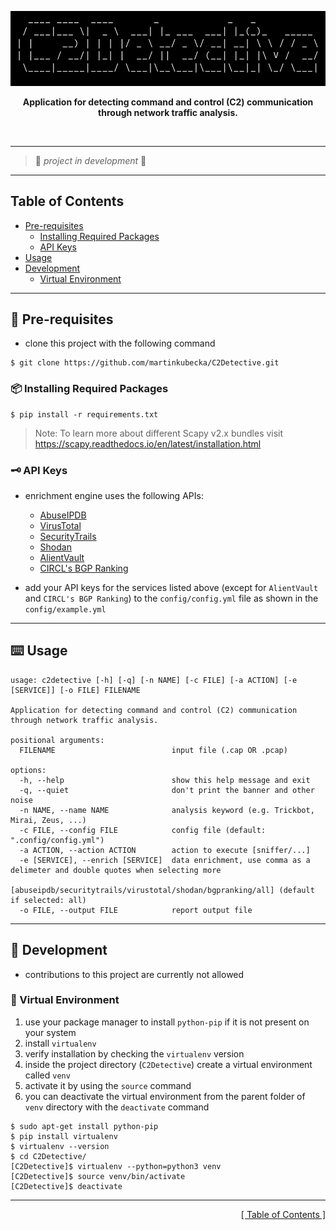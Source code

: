 <p align="center">
<img src="https://github.com/martinkubecka/C2Detective/blob/main/docs/banner.png" alt="Logo">
<p align="center"><b>Application for detecting command and control (C2) communication through network traffic analysis.</b></p><br>

---
> :construction:   *project in development*    :construction:

---
<h2 id="table-of-contents">Table of Contents</h2>

- [Pre-requisites](#memo-pre-requisites)
    - [Installing Required Packages](#package-installing-required-packages)
    - [API Keys](#old_key-api-keys) 
- [Usage](#keyboard-usage)
- [Development](#toolbox-development)
    - [Virtual Environment](#office-virtual-environment)

---
## :memo: Pre-requisites

- clone this project with the following command

```
$ git clone https://github.com/martinkubecka/C2Detective.git
```

### :package: Installing Required Packages

```
$ pip install -r requirements.txt
```

> Note: To learn more about different Scapy v2.x bundles visit https://scapy.readthedocs.io/en/latest/installation.html

### :old_key: API Keys

- enrichment engine uses the following APIs:
  - [AbuseIPDB](https://www.abuseipdb.com/)
  - [VirusTotal](https://www.virustotal.com/gui/home/upload)
  - [SecurityTrails](https://securitytrails.com/)
  - [Shodan](https://www.shodan.io/)
  - [AlientVault](https://otx.alienvault.com/)
  - [CIRCL's BGP Ranking](https://www.circl.lu/projects/bgpranking/)

- add your API keys for the services listed above (except for `AlientVault` and `CIRCL's BGP Ranking`) to the `config/config.yml` file as shown in the `config/example.yml` 

---
## :keyboard: Usage

```
usage: c2detective [-h] [-q] [-n NAME] [-c FILE] [-a ACTION] [-e [SERVICE]] [-o FILE] FILENAME

Application for detecting command and control (C2) communication through network traffic analysis.

positional arguments:
  FILENAME                          input file (.cap OR .pcap)

options:
  -h, --help                        show this help message and exit
  -q, --quiet                       don't print the banner and other noise
  -n NAME, --name NAME              analysis keyword (e.g. Trickbot, Mirai, Zeus, ...)
  -c FILE, --config FILE            config file (default: ".config/config.yml")
  -a ACTION, --action ACTION        action to execute [sniffer/...]
  -e [SERVICE], --enrich [SERVICE]  data enrichment, use comma as a delimeter and double quotes when selecting more
                                    [abuseipdb/securitytrails/virustotal/shodan/bgpranking/all] (default if selected: all)
  -o FILE, --output FILE            report output file
```

---
## :toolbox: Development

- contributions to this project are currently not allowed

### :office: Virtual Environment

1. use your package manager to install `python-pip` if it is not present on your system
2. install `virtualenv`
3. verify installation by checking the `virtualenv` version
4. inside the project directory (`C2Detective`) create a virtual environment called `venv`
5. activate it by using the `source` command
6. you can deactivate the virtual environment from the parent folder of `venv` directory with the `deactivate` command

```
$ sudo apt-get install python-pip
$ pip install virtualenv
$ virtualenv --version
$ cd C2Detective/
[C2Detective]$ virtualenv --python=python3 venv
[C2Detective]$ source venv/bin/activate
[C2Detective]$ deactivate
```

---

<div align="right">
<a href="#table-of-contents">[ Table of Contents ]</a>
</div>